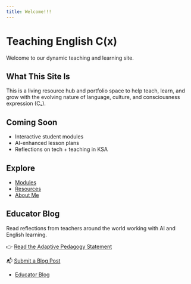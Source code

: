 ```yaml
---
title: Welcome!!!
---
```


# Teaching English C(x)

Welcome to our dynamic teaching and learning site.

## What This Site Is

This is a living resource hub and portfolio space to help teach, learn, and grow with the evolving nature of language, culture, and consciousness expression (Cₓ).

## Coming Soon

- Interactive student modules
- AI-enhanced lesson plans
- Reflections on tech + teaching in KSA
## Explore

- [Modules](modules/)
- [Resources](resources/)
- [About Me](about.md)
## Educator Blog  
Read reflections from teachers around the world working with AI and English learning.

👉 [Read the Adaptive Pedagogy Statement](/Teaching-English-C-x-/adaptive-pedagogy/)

📬 [Submit a Blog Post](https://forms.gle/oCCeh2VMVVtu4X5J9)
- [Educator Blog](educator-blog.md)



